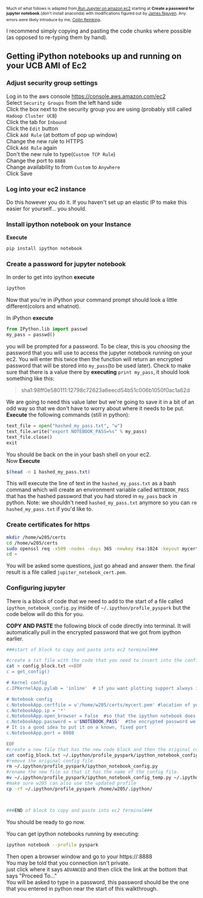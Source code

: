 <SPAN STYLE="font-size: 75%">Much of what follows is adapted from<a href="https://chrisalbon.com/jupyter/run_project_jupyter_on_amazon_ec2.html"> Run Jupyter on amazon ec2</a> starting at <b>Create a password for jupyter notebook</b>.(don't install anaconda) with modifications figured out by <a href="https://www.linkedin.com/in/james-nguyen-6575a431/"> James Nguyen</a>.  Any errors were likely introduce by me, <a href="https://www.linkedin.com/in/collin-reinking/">Collin Reinking</a></SPAN>.  

I recommend simply copying and pasting the code chunks where possible (as opposed to re-typing them by hand).

## Getting iPython notebooks up and running on your UCB AMI of Ec2

### Adjust security group settings
Log in to the aws console https://console.aws.amazon.com/ec2  
Select `Security Groups` from the left hand side  
Click the box next to the security group you are using (probably still called `Hadoop Cluster UCB`)  
Click the tab for `Inbound`  
Click the `Edit` button  
Click `Add Rule` (at bottom of pop up window)  
Change the new rule to HTTPS  
Click `Add Rule` again  
Don't the new rule to type(`Custom TCP Rule`)  
Change the port to `8888`  
Change availability to from `Custom` to `Anywhere`  
Click Save  

### Log into your ec2 instance
Do this however you do it.  If you haven't set up an elastic IP to make this easier for yourself... you should.

### Install ipython notebook on your Instance
**Execute**
```bash
pip install ipython notebook
```

### Create a password for jupyter notebook
In order to get into ipython **execute**
```bash
ipython
```

Now that you're in iPython your command prompt should look a little different(colors and whatnot).

In iPython **execute**
```python
from IPython.lib import passwd
my_pass = passwd()
```
you will be prompted for a password.  To be clear, this is you *choosing* the password that you will use to access the jupyter notebook running on your ec2. You will enter this twice then the function will return an encrypted password that will be stored into `my_pass`(to be used later).  Check to make sure that there is a value there by **executing** `print my_pass`, it should look something like this:

> sha1:98ff0e580111:12798c72623a6eecd54b51c006b1050f0ac1a62d

We are going to need this value later but we're going to save it in a bit of an odd way so that we don't have to worry about where it needs to be put.    
**Execute** the following commands (still in python):
```python
text_file = open("hashed_my_pass.txt", "w")
text_file.write("export NOTEBOOK_PASS=%s" % my_pass)
text_file.close()
exit
```
You should be back on the in your bash shell on your ec2.  
Now **Execute**
```bash
$(head -n 1 hashed_my_pass.txt)
```
This will execute the line of text in the `hashed_my_pass.txt` as a bash command which will create an environment variable called `NOTEBOOK_PASS` that has the hashed password that you had stored in `my_pass` back in python.  Note:  we shouldn't need `hashed_my_pass.txt` anymore so you can `rm hashed_my_pass.txt` if you'd like to.

### Create certificates for https
```bash
mkdir /home/w205/certs
cd /home/w205/certs
sudo openssl req -x509 -nodes -days 365 -newkey rsa:1024 -keyout mycert.pem -out mycert.pem
cd ~
```
You will be asked some questions, just go ahead and answer them.  the final result is a file called `jupiter_notebook_cert.pem`.

### Configuring jupyter
There is a block of code that we need to add to the start of a file called `ipython_notebook_config.py` inside of `~/.ipython/profile_pyspark` but the code below will do this for you.

**COPY AND PASTE** the following block of code directly into terminal.  It will automatically pull in the encrypted password that we got from ipython earlier.

```bash
###start of block to copy and paste into ec2 terminal###

#create a txt file with the code that you need to insert into the config file.
cat > config_block.txt <<EOF
c = get_config()

# Kernel config
c.IPKernelApp.pylab = 'inline'  # if you want plotting support always in your notebook

# Notebook config
c.NotebookApp.certfile = u'/home/w205/certs/mycert.pem' #location of your certificate file
c.NotebookApp.ip = '*'
c.NotebookApp.open_browser = False  #so that the ipython notebook does not opens up a browser by default
c.NotebookApp.password = u'$NOTEBOOK_PASS'  #the encrypted password we generated earlier
# It is a good idea to put it on a known, fixed port
c.NotebookApp.port = 8088

EOF
#create a new file that has the new code block and then the original config file.
cat config_block.txt ~/.ipython/profile_pyspark/ipython_notebook_config.py > ~/.ipython/profile_pyspark/ipython_notebook_config_temp.py
#remove the original config file
rm ~/.ipython/profile_pyspark/ipython_notebook_config.py
#rename the new file so that it has the name of the config file.
mv ~/.ipython/profile_pyspark/ipython_notebook_config_temp.py ~/.ipython/profile_pyspark/ipython_notebook_config.py
#make sure w205 can also use the updated profile
cp -rf ~/.ipython/profile_pyspark /home/w205/.ipython/



###END of block to copy and paste into ec2 terminal###
```

You should be ready to go now.

You can get ipython notebooks running by executing:
```bash
ipython notebook --profile pyspark
```

Then open a browser window and go to your https://<instance url>:8888  
You may be told that you connection isn't private.  
just click where it says `ADVANCED` and then click the link at the bottom that says "Proceed To..."  
You will be asked to type in a password, this password should be the one that you entered in python near the start of this walkthrough.  
